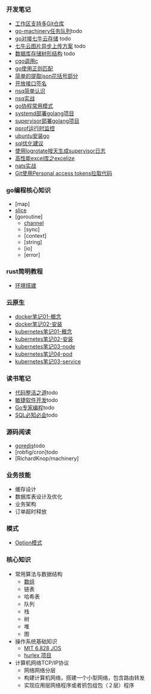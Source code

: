 ### 开发笔记
- [工作区支持多Git仓库](./codeNotes/multi-git.md)
- [go-machinery任务队列]()todo
- [go对接七牛云存储]() todo
- [七牛云图片异步上传方案]() todo
- [数据库存储树形结构]() todo
- [cgo调用c](./codeNotes/cgo.md)
- [go使用正则匹配](./codeNotes/go-use-regxp.md)
- [简单的提取json花括号部分](./codeNotes/split-jsonStr.md)
- [开放接口签名](./codeNotes/open-api-sign.md)
- [nsq简单认识](./codeNotes/nsq-beginning.md)
- [nsq实战](./codeNotes/nsq-action.md)
- [go协程常用模式](./codeNotes/goroutine-action.md)
- [systemd部署golang项目](./codeNotes/systemd-action.md)
- [supervisor部署golang项目](./codeNotes/supervisor-action.md)
- [pprof运行时监控](./codeNotes/pprof-action.md)
- [ubuntu安装go](./codeNotes/install-go.md)
- [sql优化建议](./codeNotes/sql-action.md)
- [使用logrotate按天生成supervisor日志](./codeNotes/logrotate.md)
- [高性能excel库之excelize](./codeNotes/excelize-action.md)
- [nats实战](./codeNotes/nats-action.md)
- [Git使用Personal access tokens拉取代码](./codeNotes/git-pat.md)

### go编程核心知识 
- [map]
- [slice](./coreKownledge/golang/slice.md)
- [goroutine]
  - [channel](./coreKownledge/golang/channel.md)
  - [sync]
  - [context]
  - [string]
  - [io]
  - [error]

### rust简明教程
- [环境搭建](./rust/dev-tools.md)

### 云原生
- [docker笔记01-概念]()
- [docker笔记02-安装](./codeNotes/install-docker.md)
- [kubernetes笔记01-概念](./codeNotes/introduction-k8s.md)
- [kubernetes笔记02-安装](./codeNotes/install-k8s.md)
- [kubernetes笔记03-node](./codeNotes/k8s-node.md)
- [kubernetes笔记04-pod](./codeNotes/k8s-pod.md)
- [kubernetes笔记03-service](./codeNotes/k8s-service.md)

### 读书笔记
- [代码整洁之道]()todo
- [敏捷软件开发]()todo
- [Go专家编程]()todo
- [SQL必知必会]()todo

### 源码阅读
- [goredis]()todo
- [robfig/cron]todo
- [RichardKnop/machinery]

### 业务技能
- 缓存设计
- 数据库表设计及优化
- 业务架构
- 订单超时释放
### 模式
- [Option模式](./codeNotes/option-pattern.md)
### 核心知识
- 常用算法与数据结构
  - [数组](./coreKownledge/algo/array.md)
  - 链表
  - 哈希表
  - 队列
  - 栈
  - 树
  - 堆
  - 图
- 操作系统基础知识
  -  [MIT 6.828 JOS](https://zhuanlan.zhihu.com/p/74028717) 
  -  [hurlex 项目](http://wiki.0xffffff.org/)
- 计算机网络TCP/IP协议
  - 网络网络分层 
  - 构建计算机网络，搭建一个小型网络，包含路由转发 
  - 实现应用层网络程序或者抓包组包（２层）程序
